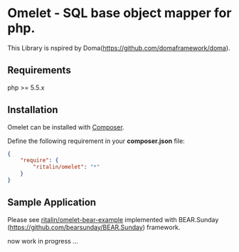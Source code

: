 # Omelet - SQL base object mapper for php.

This Library is nspired by Doma(https://github.com/domaframework/doma).

## Requirements

php >= 5.5.x

## Installation

Omelet can be installed with [Composer](https://getcomposer.org). 

Define the following requirement in your **composer.json** file:

```json
{
    "require": {
        "ritalin/omelet": "*"
    }
}
```

## Sample Application

Please see [ritalin/omelet-bear-example](https://github.com/ritalin/omelet-bear-example) implemented with BEAR.Sunday (https://github.com/bearsunday/BEAR.Sunday) framework.

now work in progress ...
